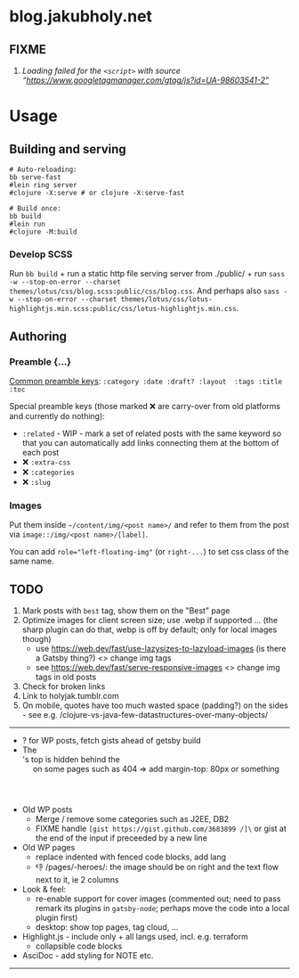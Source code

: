 # blog.jakubholy.net

## FIXME

1. _Loading failed for the `<script>` with source “https://www.googletagmanager.com/gtag/js?id=UA-98603541-2”_

# Usage

## Building and serving

    # Auto-reloading:
    bb serve-fast
    #lein ring server
    #clojure -X:serve # or clojure -X:serve-fast

    # Build once:
    bb build
    #lein run
    #clojure -M:build

### Develop SCSS

Run `bb build` + run a static http file serving server from ./public/ + run `sass -w --stop-on-error --charset themes/lotus/css/blog.scss:public/css/blog.css`. And perhaps also `sass -w --stop-on-error --charset themes/lotus/css/lotus-highlightjs.min.scss:public/css/lotus-highlightjs.min.css`.

## Authoring

### Preamble {...}

[Common preamble keys](http://cryogenweb.org/docs/writing-posts.html): `:category :date :draft? :layout  :tags :title :toc`

Special preamble keys (those marked ❌ are carry-over from old platforms and currently do nothing):

 * `:related` - WIP - mark a set of related posts with the same keyword so that you can automatically add links connecting them at the bottom of each post
 * ❌ `:extra-css`
 * ❌ `:categories`
 * ❌ `:slug`

### Images

Put them inside `~/content/img/<post name>/` and refer to them from the post via `image::/img/<post name>/[label]`.

You can add `role="left-floating-img"` (or `right-...`) to set css class of the same name.

## TODO

1. Mark posts with `best` tag, show them on the "Best" page
4. Optimize images for client screen size; use .webp if supported ... (the sharp plugin can do that, webp is off by default; only for local images though)
   - use https://web.dev/fast/use-lazysizes-to-lazyload-images (is there a Gatsby thing?) <> change img tags
   - see https://web.dev/fast/serve-responsive-images <> change img tags in old posts
5. Check for broken links
6. Link to holyjak.tumblr.com
7. On mobile, quotes have too much wasted space (padding?) on the sides - see e.g. /clojure-vs-java-few-datastructures-over-many-objects/

---

- ? for WP posts, fetch gists ahead of getsby build
- The <main>'s top is hidden behind the <header> on some pages such as 404 => add margin-top: 80px or something
- Old WP posts
  - Merge / remove some categories such as J2EE, DB2
  - FIXME handle `[gist https://gist.github.com/3683899 /]\` or gist at the end of the input if preceeded by a new line
- Old WP pages
  - replace indented with fenced code blocks, add lang
  - 👎 /pages/-heroes/: the image should be on right and the text flow next to it, ie 2 columns
- Look & feel:
   - re-enable support for cover images (commented out; need to pass remark its plugins in `gatsby-node`; perhaps move the code into a local plugin first)
   - desktop: show top pages, tag cloud, ...
- Highlight.js - include only + all langs used, incl. e.g. terraform
  - collapsible code blocks
- AsciDoc - add styling for NOTE etc.
---

